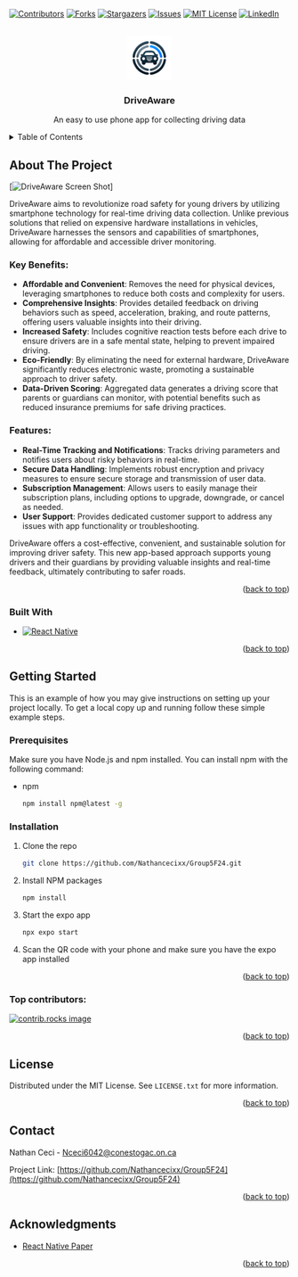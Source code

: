 <a id="readme-top"></a>



<!-- PROJECT SHIELDS -->
[![Contributors][contributors-shield]][contributors-url]
[![Forks][forks-shield]][forks-url]
[![Stargazers][stars-shield]][stars-url]
[![Issues][issues-shield]][issues-url]
[![MIT License][license-shield]][license-url]
[![LinkedIn][linkedin-shield]][linkedin-url]



<!-- PROJECT LOGO -->
<br />
<div align="center">
  <a href="https://github.com/othneildrew/Best-README-Template">
    <img src="assets/DriveAware_Logo.png" alt="Logo" width="80" height="80">
  </a>

  <h3 align="center">DriveAware</h3>

  <p align="center">
    An easy to use phone app for collecting driving data
  </p>
</div>



<!-- TABLE OF CONTENTS -->
<details>
  <summary>Table of Contents</summary>
  <ol>
    <li>
      <a href="#about-the-project">About The Project</a>
      <ul>
        <li><a href="#built-with">Built With</a></li>
      </ul>
    </li>
    <li>
      <a href="#getting-started">Getting Started</a>
      <ul>
        <li><a href="#prerequisites">Prerequisites</a></li>
        <li><a href="#installation">Installation</a></li>
      </ul>
    </li>
    <li><a href="#usage">Usage</a></li>
    <li><a href="#roadmap">Roadmap</a></li>
    <li><a href="#contributing">Contributing</a></li>
    <li><a href="#license">License</a></li>
    <li><a href="#contact">Contact</a></li>
    <li><a href="#acknowledgments">Acknowledgments</a></li>
  </ol>
</details>



<!-- ABOUT THE PROJECT -->
## About The Project

[![DriveAware Screen Shot][product-screenshot]]

DriveAware aims to revolutionize road safety for young drivers by utilizing smartphone technology for real-time driving data collection. Unlike previous solutions that relied on expensive hardware installations in vehicles, DriveAware harnesses the sensors and capabilities of smartphones, allowing for affordable and accessible driver monitoring. 

### Key Benefits:
- **Affordable and Convenient**: Removes the need for physical devices, leveraging smartphones to reduce both costs and complexity for users.
- **Comprehensive Insights**: Provides detailed feedback on driving behaviors such as speed, acceleration, braking, and route patterns, offering users valuable insights into their driving.
- **Increased Safety**: Includes cognitive reaction tests before each drive to ensure drivers are in a safe mental state, helping to prevent impaired driving.
- **Eco-Friendly**: By eliminating the need for external hardware, DriveAware significantly reduces electronic waste, promoting a sustainable approach to driver safety.
- **Data-Driven Scoring**: Aggregated data generates a driving score that parents or guardians can monitor, with potential benefits such as reduced insurance premiums for safe driving practices.

### Features:
- **Real-Time Tracking and Notifications**: Tracks driving parameters and notifies users about risky behaviors in real-time.
- **Secure Data Handling**: Implements robust encryption and privacy measures to ensure secure storage and transmission of user data.
- **Subscription Management**: Allows users to easily manage their subscription plans, including options to upgrade, downgrade, or cancel as needed.
- **User Support**: Provides dedicated customer support to address any issues with app functionality or troubleshooting.

DriveAware offers a cost-effective, convenient, and sustainable solution for improving driver safety. This new app-based approach supports young drivers and their guardians by providing valuable insights and real-time feedback, ultimately contributing to safer roads.

<p align="right">(<a href="#readme-top">back to top</a>)</p>



### Built With

* [![React Native][React Native]][React Native-url]

<p align="right">(<a href="#readme-top">back to top</a>)</p>



<!-- GETTING STARTED -->
## Getting Started

This is an example of how you may give instructions on setting up your project locally.
To get a local copy up and running follow these simple example steps.

### Prerequisites

Make sure you have Node.js and npm installed. You can install npm with the following command:
* npm
  ```sh
  npm install npm@latest -g
  ```

### Installation

1. Clone the repo
   ```sh
   git clone https://github.com/Nathancecixx/Group5F24.git
   ```
3. Install NPM packages
   ```sh
   npm install
   ```
4. Start the expo app
   ```sh
   npx expo start
   ```
 4. Scan the QR code with your phone and make sure you have the expo app installed

<p align="right">(<a href="#readme-top">back to top</a>)</p>

### Top contributors:

<a href="https://github.com/Nathancecixx/Group5F24/graphs/contributors">
  <img src="https://contrib.rocks/image?repo=Nathancecixx/Group5F24" alt="contrib.rocks image" />
</a>

<p align="right">(<a href="#readme-top">back to top</a>)</p>



<!-- LICENSE -->
## License

Distributed under the MIT License. See `LICENSE.txt` for more information.

<p align="right">(<a href="#readme-top">back to top</a>)</p>



<!-- CONTACT -->
## Contact

Nathan Ceci - Nceci6042@conestogac.on.ca

Project Link: [https://github.com/Nathancecixx/Group5F24](https://github.com/Nathancecixx/Group5F24)

<p align="right">(<a href="#readme-top">back to top</a>)</p>



<!-- ACKNOWLEDGMENTS -->
## Acknowledgments

* [React Native Paper](https://reactnativepaper.com/)

<p align="right">(<a href="#readme-top">back to top</a>)</p>



<!-- MARKDOWN LINKS & IMAGES -->
<!-- https://www.markdownguide.org/basic-syntax/#reference-style-links -->
[contributors-shield]: https://img.shields.io/github/contributors/Nathancecixx/Group5F24.svg?style=for-the-badge
[contributors-url]: https://github.com/Nathancecixx/Group5F24/graphs/contributors
[forks-shield]: https://img.shields.io/github/forks/Nathancecixx/Group5F24.svg?style=for-the-badge
[forks-url]: https://github.com/Nathancecixx/Group5F24.svg/network/members
[stars-shield]: https://img.shields.io/github/stars/Nathancecixx/Group5F24.svg?style=for-the-badge
[stars-url]: https://github.com/Nathancecixx/Group5F24/stargazers
[issues-shield]: https://img.shields.io/github/issues/Nathancecixx/Group5F24.svg?style=for-the-badge
[issues-url]: https://github.com/Nathancecixx/Group5F24/issues
[license-shield]: https://img.shields.io/github/license/Nathancecixx/Group5F24.svg?style=for-the-badge
[license-url]: https://github.com/Nathancecixx/Group5F24/blob/master/LICENSE.txt
[linkedin-shield]: https://img.shields.io/badge/-LinkedIn-black.svg?style=for-the-badge&logo=linkedin&colorB=555
[linkedin-url]: https://linkedin.com/in/nathanceci
[product-screenshot]: images/screenshot.png

[React Native]: https://img.shields.io/badge/React%20Native-20232A?style=for-the-badge&logo=react&logoColor=61DAFB
[React Native-url]: https://reactnative.dev/
